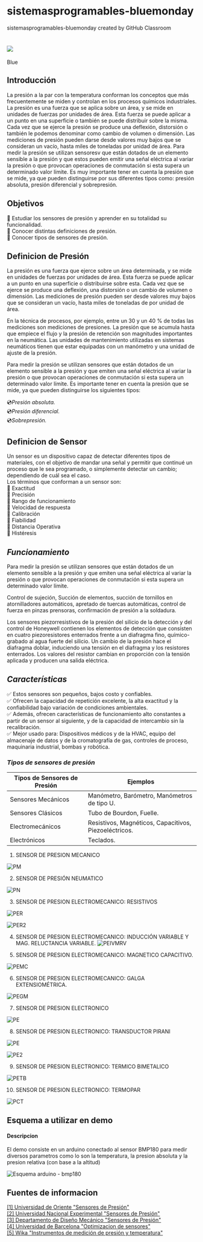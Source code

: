 # sistemasprogramables-bluemonday

sistemasprogramables-bluemonday created by GitHub Classroom

# ![](https://images.cooltext.com/5387872.gif)

<a href="http://cooltext.com" target="_top"><img src="https://cooltext.com/images/ct_pixel.gif" width="80" height="15" alt="Blue Monday: Logo and Graphics Generator" border="0" /></a>

## Introducción

La presión a la par con la temperatura conforman los conceptos que más frecuentemente se miden y controlan en los procesos químicos industriales. La presión es una fuerza que se aplica sobre un área, y se mide en unidades de fuerzas por unidades de área. Esta fuerza se puede aplicar a un punto en una superficie o también se puede distribuir sobre la misma.  
Cada vez que se ejerce la presión se produce una deflexión, distorsión o también le podemos denominar como cambio de volumen o dimensión. Las mediciones de presión pueden darse desde valores muy bajos que se consideran un vacío, hasta miles de toneladas por unidad de área. Para medir la presión se utilizan sensoresv que están dotados de un elemento sensible a la presión y que estos pueden emitir una señal eléctrica al variar la presión o que provocan operaciones de conmutación si esta supera un determinado valor límite. Es muy importante tener en cuenta la presión que se mide, ya que pueden distinguirse por sus diferentes tipos como: presión absoluta, presión diferencial y sobrepresión.

## Objetivos

:radio_button: Estudiar los sensores de presión y aprender en su totalidad su funcionalidad.  
:radio_button: Conocer distintas definiciones de presión.  
:radio_button: Conocer tipos de sensores de presión.

## Definicion de Presión

La presión es una fuerza que ejerce sobre un área determinada, y se mide en unidades de fuerzas por unidades de área. Esta fuerza se puede aplicar a un punto en una superficie o distribuirse sobre esta. Cada vez que se ejerce se produce una deflexión, una distorsión o un cambio de volumen o dimensión. Las mediciones de presión pueden ser desde valores muy bajos que se consideran un vacío, hasta miles de toneladas de por unidad de área.

En la técnica de procesos, por ejemplo, entre un 30 y un 40 % de todas las mediciones son mediciones de presiones. La presión
que se acumula hasta que empiece el flujo y la presión de retención son magnitudes importantes en la neumática. Las unidades de
mantenimiento utilizadas en sistemas neumáticos tienen que estar equipadas con un manómetro y una unidad de ajuste de la presión.

Para medir la presión se utilizan sensores que están dotados de un elemento sensible a la presión y que emiten una señal eléctrica
al variar la presión o que provocan operaciones de conmutación si esta supera un determinado valor límite. Es importante tener en
cuenta la presión que se mide, ya que pueden distinguirse los siguientes tipos:

:cd:_Presión absoluta._  
:cd:_Presión diferencial._  
:cd:_Sobrepresión._

## Definicion de Sensor

Un sensor es un dispositivo capaz de detectar diferentes tipos de materiales, con el objetivo de mandar una señal y permitir que continué un proceso que le sea programado, o simplemente detectar un cambio; dependiendo de cuál sea el caso.  
Los términos que conforman a un sensor son:  
:black_square_button: Exactitud  
:black_square_button: Precisión  
:black_square_button: Rango de funcionamiento  
:black_square_button: Velocidad de respuesta  
:black_square_button: Calibración  
:black_square_button: Fiabilidad  
:black_square_button: Distancia Operativa  
:black_square_button: Histéresis

## _Funcionamiento_

Para medir la presión se utilizan sensores que están dotados de un elemento sensible a la presión y que emiten una señal eléctrica al variar la presión
o que provocan operaciones de conmutación si esta supera un determinado valor límite.

Control de sujeción, Succión de elementos, succión de tornillos en atornilladores automáticos, apretado de tuercas automáticas, control de fuerza en pinzas prensoras, confirmación de presión a la soldadura.

Los sensores piezorresistivos de la presión del silicio de la detección y del control de Honeywell contienen los elementos de detección que consisten
en cuatro piezoresistores enterrados frente a un diafragma fino, químico-grabado al agua fuerte del silicio. Un cambio de la presión hace el diafragma
doblar, induciendo una tensión en el diafragma y los resistores enterrados. Los valores del resistor cambian en proporción con la tensión aplicada y
producen una salida eléctrica.

## _Características_

:white_check_mark: Estos sensores son pequeños, bajos costo y confiables.  
:white_check_mark: Ofrecen la capacidad de repetición excelente, la alta exactitud y la confiabilidad bajo variación de condiciones ambientales.  
:white_check_mark: Además, ofrecen características de funcionamiento alto constantes a partir de un sensor al siguiente,
y de la capacidad de intercambio sin la recalibración.  
:white_check_mark: Mejor usado para: Dispositivos médicos y de la HVAC, equipo del almacenaje de datos y de la cromatografía de gas,
controles de proceso, maquinaria industrial, bombas y robótica.

### _Tipos de sensores de presión_

| Tipos de Sensores de Presión | Ejemplos                                              |
| ---------------------------- | ----------------------------------------------------- |
| Sensores Mecánicos           | Manómetro, Barómetro, Manómetros de tipo U.           |
| Sensores Clásicos            | Tubo de Bourdon, Fuelle.                              |
| Electromecánicos             | Resistivos, Magnéticos, Capacitivos, Piezoeléctricos. |
| Electrónicos                 | Teclados.                                             |

1. SENSOR DE PRESION MECANICO

![PM](https://ae01.alicdn.com/kf/HTB1hcc1jsbpK1RjSZFyq6x_qFXaZ/Sensor-mec-nico-de-presi-n-de-aceite-M10-1-NPT-1-8-para-medidor-de.jpg)

2.  SENSOR DE PRESIÓN NEUMATICO

![PN](https://encrypted-tbn0.gstatic.com/images?q=tbn%3AANd9GcQOTAAhQibAW_uDG63_XO0JduScTG-Fdf6zcRdENoQ50_DYRcNV)

3.  SENSOR DE PRESION ELECTROMECANICO: RESISTIVOS

![PER](https://sites.google.com/site/tema8otrostransductores/_/rsrc/1361274694122/5-transductores-de-presion/transductores2.jpg)

![PER2](https://sites.google.com/site/tema8otrostransductores/_/rsrc/1361274725997/5-transductores-de-presion/imagen.php.jpeg?height=320&width=320)

4.  SENSOR DE PRESION ELECTROMECANICO: INDUCCIÓN VARIABLE Y MAG. RELUCTANCIA VARIABLE.
![PEIVMRV](https://images.slideplayer.es/62/11807123/slides/slide_21.jpg)

5.  SENSOR DE PRESION ELECTROMECANICO: MAGNETICO CAPACITIVO.

![PEMC](https://img.webme.com/pic/m/mediciondepresionfuerzapeso/capacitivos.bmp)

6.  SENSOR DE PRESION ELECTROMECANICO: GALGA EXTENSIOMÉTRICA.

![PEGM](https://3.bp.blogspot.com/-0hEFWOA1ZPY/Up_d57pRerI/AAAAAAAAAHQ/L81dfWdjQ6Q/s1600/em6.gif)

7.  SENSOR DE PRESION ELECTRONICO

![PE](http://www.dacarsa.net/Imgs/ImgDesc/sensorpresion.jpg)

8.  SENSOR DE PRESION ELECTRONICO: TRANSDUCTOR PIRANI

![PE](https://lh3.googleusercontent.com/proxy/CgVhdlltPw-mum0UJeBNpFl7x4eoIf-79Y_KowQBEorVQ7a3L9V_98c1oNxIa55UkaAxNI9549Rtq5rj8hjGKmB6c4eBvpYouqGlhJ3-9vrfG0mrzz86I8QFRCE)

![PE2](https://img.directindustry.es/images_di/projects/images-g/transductor-vacio-gases-corrosivos-38812-9925719.jpg)

9.  SENSOR DE PRESION ELECTRONICO: TERMICO BIMETALICO

![PETB](https://i0.wp.com/www.sapiensman.com/neumatica/images/medicion-de-presion11.jpg)

10. SENSOR DE PRESION ELECTRONICO: TERMOPAR

![PCT](https://4.bp.blogspot.com/-rfyTQbRguI0/Up_cIB-9JyI/AAAAAAAAAGc/HDBet9AkVvY/s1600/electrico+1.png)

## Esquema a utilizar en demo

#### Descripcion

El demo consiste en un arduino conectado al sensor BMP180 para medir diversos parametros como lo son la temperatura, la presion absoluta y la presion relativa (con base a la altitud)

![Esquema arduino - bmp180](https://i0.wp.com/randomnerdtutorials.com/wp-content/uploads/2016/09/bmp180-barometris-sensor_bb.png?w=700&ssl=1)

## Fuentes de informacion

[[1] Universidad de Oriente "Sensores de Presión"](https://es.slideshare.net/rosangelaluiggi/unidad-ii-sensores-de-presion)    
[[2] Universidad Nacional Experimental "Sensores de Presión"](https://instrumentacionunefm.files.wordpress.com/2012/05/sensores-de-presion.pdf)   
[[3] Departamento de Diseño Mecánico "Sensores de Presión"](https://www.scribd.com/document/331226148/Sensores-presion-pdf)   
[[4] Universidad de Barcelona "Optimizacion de sensores"](https://www.tesisenred.net/bitstream/handle/10803/1516/05.SMC_5de6.pdf?sequence=5&isAllowed=y)   
[[5] Wika "Instrumentos de medición de presión y temperatura"](https://www.servitecgrup.com/docs/WIKA.pdf)   


